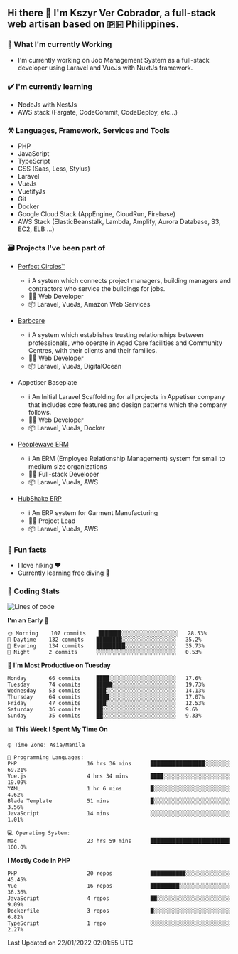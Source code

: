 ## Hi there 👋 I'm Kszyr Ver Cobrador, a full-stack web artisan based on 🇵🇭 Philippines.

### 🚀 What I'm currently Working

- I'm currently working on Job Management System as a full-stack developer using Laravel and VueJs with NuxtJs framework.

### ✔️ I'm currently learning

- NodeJs with NestJs
- AWS stack (Fargate, CodeCommit, CodeDeploy, etc...)

### ⚒️ Languages, Framework, Services and Tools
- PHP
- JavaScript
- TypeScript
- CSS (Saas, Less, Stylus)
- Laravel
- VueJs
- VuetifyJs
- Git
- Docker
- Google Cloud Stack (AppEngine, CloudRun, Firebase)
- AWS Stack (ElasticBeanstalk, Lambda, Amplify, Aurora Database, S3, EC2, ELB ...)


### 🗃 Projects I've been part of

- <a href="https://perfectcircles.com.au/" target="_blank">Perfect Circles™</a>

  - ℹ️ A system which connects project managers, building managers and contractors who service the buildings for jobs.
  - 👨‍💻 Web Developer
  - 📦 Laravel, VueJs, Amazon Web Services

- <a href="https://appetiser.com.au/portfolio/barbcare" target="_blank">Barbcare</a>

  - ℹ️ A system which establishes trusting relationships between professionals, who operate in Aged Care facilities and Community Centres, with their clients and their families.
  - 👨‍💻 Web Developer
  - 📦 Laravel, VueJs, DigitalOcean

- Appetiser Baseplate

  - ℹ️ An Initial Laravel Scaffolding for all projects in Appetiser company that includes core features and design patterns which the company follows.
  - 👨‍💻 Web Developer
  - 📦 Laravel, VueJs, Docker

- <a href="https://peoplewave.co" target="_blank">Peoplewave ERM</a>

  - ℹ️ An ERM (Employee Relationship Management) system for small to medium size organizations
  - 👨‍💻 Full-stack Developer
  - 📦 Laravel, VueJs, AWS

- <a href="https://www.posbang.com/garment-erp" target="_blank">HubShake ERP</a>

  - ℹ️ An ERP system for Garment Manufacturing
  - 👨‍💻 Project Lead
  - 📦 Laravel, VueJs, AWS

### 🌴 Fun facts

- I love hiking ❤️
- Currently learning free diving 🥽

### 🌟 Coding Stats

<!-- WakaTime Stats -->

<!--START_SECTION:waka-->
![Lines of code](https://img.shields.io/badge/From%20Hello%20World%20I%27ve%20Written-412%20Thousand%20lines%20of%20code-blue)

**I'm an Early 🐤** 

```text
🌞 Morning    107 commits    ███████░░░░░░░░░░░░░░░░░░   28.53% 
🌆 Daytime    132 commits    ████████░░░░░░░░░░░░░░░░░   35.2% 
🌃 Evening    134 commits    █████████░░░░░░░░░░░░░░░░   35.73% 
🌙 Night      2 commits      ░░░░░░░░░░░░░░░░░░░░░░░░░   0.53%

```
📅 **I'm Most Productive on Tuesday** 

```text
Monday       66 commits     ████░░░░░░░░░░░░░░░░░░░░░   17.6% 
Tuesday      74 commits     █████░░░░░░░░░░░░░░░░░░░░   19.73% 
Wednesday    53 commits     ███░░░░░░░░░░░░░░░░░░░░░░   14.13% 
Thursday     64 commits     ████░░░░░░░░░░░░░░░░░░░░░   17.07% 
Friday       47 commits     ███░░░░░░░░░░░░░░░░░░░░░░   12.53% 
Saturday     36 commits     ██░░░░░░░░░░░░░░░░░░░░░░░   9.6% 
Sunday       35 commits     ██░░░░░░░░░░░░░░░░░░░░░░░   9.33%

```


📊 **This Week I Spent My Time On** 

```text
⌚︎ Time Zone: Asia/Manila

💬 Programming Languages: 
PHP                      16 hrs 36 mins      █████████████████░░░░░░░░   69.21% 
Vue.js                   4 hrs 34 mins       ████░░░░░░░░░░░░░░░░░░░░░   19.09% 
YAML                     1 hr 6 mins         █░░░░░░░░░░░░░░░░░░░░░░░░   4.62% 
Blade Template           51 mins             █░░░░░░░░░░░░░░░░░░░░░░░░   3.56% 
JavaScript               14 mins             ░░░░░░░░░░░░░░░░░░░░░░░░░   1.01%

💻 Operating System: 
Mac                      23 hrs 59 mins      █████████████████████████   100.0%

```

**I Mostly Code in PHP** 

```text
PHP                      20 repos            ███████████░░░░░░░░░░░░░░   45.45% 
Vue                      16 repos            █████████░░░░░░░░░░░░░░░░   36.36% 
JavaScript               4 repos             ██░░░░░░░░░░░░░░░░░░░░░░░   9.09% 
Dockerfile               3 repos             █░░░░░░░░░░░░░░░░░░░░░░░░   6.82% 
TypeScript               1 repo              ░░░░░░░░░░░░░░░░░░░░░░░░░   2.27%

```



 Last Updated on 22/01/2022 02:01:55 UTC
<!--END_SECTION:waka-->
